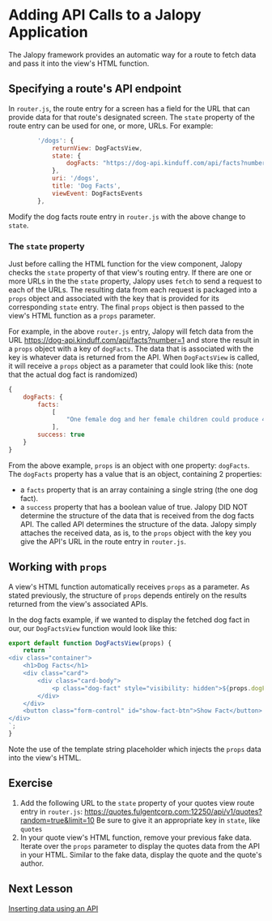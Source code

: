 # Adding API Calls to a Jalopy Application

The Jalopy framework provides an automatic way for a route to fetch data and pass it into the view's HTML function. 

## Specifying a route's API endpoint

In `router.js`, the route entry for a screen has a field for the URL that can provide data for that route's designated screen. The `state` property of the route entry can be used for one, or more, URLs. For example:

```js
        '/dogs': {
            returnView: DogFactsView,
            state: {
                dogFacts: "https://dog-api.kinduff.com/api/facts?number=1"
            },
            uri: '/dogs',
            title: 'Dog Facts',
            viewEvent: DogFactsEvents
        },
```

Modify the dog facts route entry in `router.js` with the above change to `state`.

### The `state` property

Just before calling the HTML function for the view component, Jalopy checks the `state` property of that view's routing entry. If there are one or more URLs in the the `state` property, Jalopy uses `fetch` to send a request to each of the URLs. The resulting data from each request is packaged into a `props` object and associated with the key that is provided for its corresponding `state` entry. The final `props` object is then passed to the view's HTML function as a `props` parameter. 

For example, in the above `router.js` entry, Jalopy will fetch data from the URL https://dog-api.kinduff.com/api/facts?number=1 and store the result in a `props` object with a key of `dogFacts`. The data that is associated with the key is whatever data is returned from the API. When `DogFactsView` is called, it will receive a `props` object as a parameter that could look like this: (note that the actual dog fact is randomized)

```js
{
    dogFacts: {
        facts: 
            [
                "One female dog and her female children could produce 4,372 puppies in seven years."
            ],
        success: true
    }
}
```
From the above example, `props` is an object with one property: `dogFacts`. The `dogFacts` property has a value that is an object, containing 2 properties:
- a `facts` property that is an array containing a single string (the one dog fact).
- a `success` property that has a boolean value of true.
Jalopy DID NOT determine the structure of the data that is received from the dog facts API. The called API determines the structure of the data. Jalopy simply attaches the received data, as is, to the `props` object with the key you give the API's URL in the route entry in `router.js`.

## Working with `props`
A view's HTML function automatically receives `props` as a parameter. As stated previously, the structure of `props` depends entirely on the results returned from the view's associated APIs. 

In the dog facts example, if we wanted to display the fetched dog fact in our, our `DogFactsView` function would look like this:
```js
export default function DogFactsView(props) {
    return `
<div class="container">
    <h1>Dog Facts</h1>
    <div class="card">
        <div class="card-body">
            <p class="dog-fact" style="visibility: hidden">${props.dogFacts.facts[0]}</p>
        </div>
    </div>
    <button class="form-control" id="show-fact-btn">Show Fact</button>
</div>
`;
}
```
Note the use of the template string placeholder which injects the `props` data into the view's HTML.

## Exercise

1. Add the following URL to the `state` property of your quotes view route entry in `router.js`:
https://quotes.fulgentcorp.com:12250/api/v1/quotes?random=true&limit=10
Be sure to give it an appropriate key in `state`, like `quotes`
2. In your quote view's HTML function, remove your previous fake data. Iterate over the `props` parameter to display the quotes data from the API in your HTML. Similar to the fake data, display the quote and the quote's author.

## Next Lesson

[Inserting data using an API](add_to_api.md)